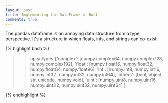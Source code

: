 ```yaml
---
layout: post
title: Implementing the DataFrame in Rust
comments: true
---
```


The pandas dataframe is an annoying data structure from a type perspective. It's a structure
in which floats, ints, and strings can co-exist.

{% highlight bash %}

>> np.sctypes
{'complex': [numpy.complex64,
            numpy.complex128,
            numpy.complex192],
'float':   [numpy.float16,
           numpy.float32,
           numpy.float64,
           numpy.float96],
'int':     [numpy.int8,
            numpy.int16,
            numpy.int32,
            numpy.int32,
            numpy.int64],
 'others': [bool,
            object,
            str,
            unicode,
            numpy.void],
 'uint': [numpy.uint8,
          numpy.uint16,
          numpy.uint32,
          numpy.uint32,
          numpy.uint64]
        }

{% endhighlight %}
